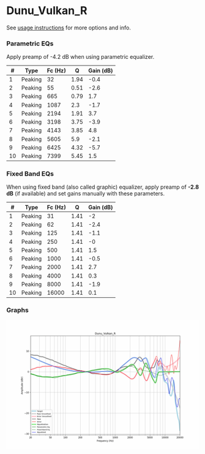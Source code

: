 # Dunu_Vulkan_R
See [usage instructions](https://github.com/jaakkopasanen/AutoEq#usage) for more options and info.

### Parametric EQs
Apply preamp of -4.2 dB when using parametric equalizer.

|   # | Type    |   Fc (Hz) |    Q |   Gain (dB) |
|-----|---------|-----------|------|-------------|
|   1 | Peaking |        32 | 1.94 |        -0.4 |
|   2 | Peaking |        55 | 0.51 |        -2.6 |
|   3 | Peaking |       665 | 0.79 |         1.7 |
|   4 | Peaking |      1087 | 2.3  |        -1.7 |
|   5 | Peaking |      2194 | 1.91 |         3.7 |
|   6 | Peaking |      3198 | 3.75 |        -3.9 |
|   7 | Peaking |      4143 | 3.85 |         4.8 |
|   8 | Peaking |      5605 | 5.9  |        -2.1 |
|   9 | Peaking |      6425 | 4.32 |        -5.7 |
|  10 | Peaking |      7399 | 5.45 |         1.5 |

### Fixed Band EQs
When using fixed band (also called graphic) equalizer, apply preamp of **-2.8 dB** (if available) and set gains manually with these parameters.

|   # | Type    |   Fc (Hz) |    Q |   Gain (dB) |
|-----|---------|-----------|------|-------------|
|   1 | Peaking |        31 | 1.41 |        -2   |
|   2 | Peaking |        62 | 1.41 |        -2.4 |
|   3 | Peaking |       125 | 1.41 |        -1.1 |
|   4 | Peaking |       250 | 1.41 |        -0   |
|   5 | Peaking |       500 | 1.41 |         1.5 |
|   6 | Peaking |      1000 | 1.41 |        -0.5 |
|   7 | Peaking |      2000 | 1.41 |         2.7 |
|   8 | Peaking |      4000 | 1.41 |         0.3 |
|   9 | Peaking |      8000 | 1.41 |        -1.9 |
|  10 | Peaking |     16000 | 1.41 |         0.1 |

### Graphs
![](./Dunu_Vulkan_R.png)
